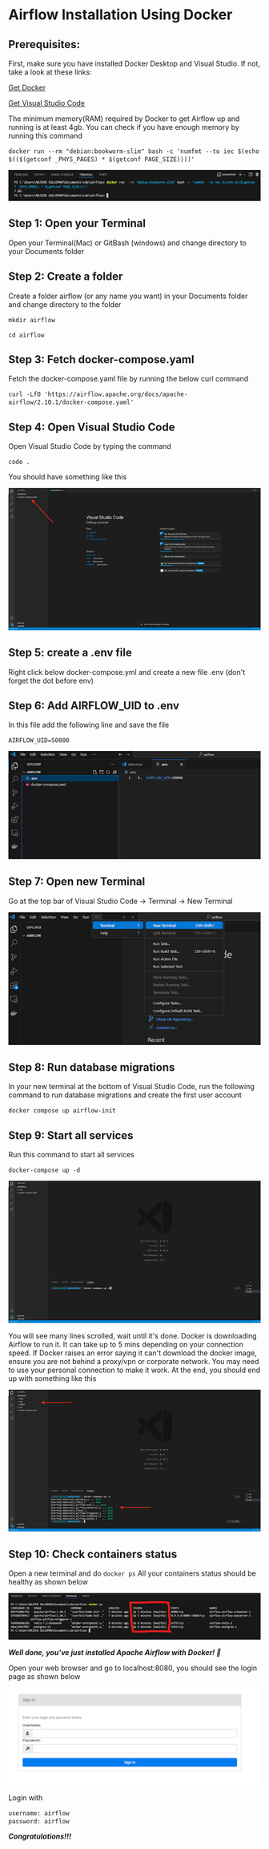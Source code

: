 # Airflow Installation Using Docker
## Prerequisites:
First, make sure you have installed Docker Desktop and Visual Studio. If not, take a look at these links:

[Get Docker](https://docs.docker.com/get-docker/)

[Get Visual Studio Code](https://code.visualstudio.com/download)

The minimum memory(RAM) required by Docker to get Airflow up and running is at least 4gb. You can check if you have enough memory by running this command

```
docker run --rm "debian:bookworm-slim" bash -c 'numfmt --to iec $(echo $(($(getconf _PHYS_PAGES) * $(getconf PAGE_SIZE))))'
```

![ram_check](images/ram_check.png)

## Step 1: Open your Terminal
Open your Terminal(Mac) or GitBash (windows) and change directory to your Documents folder

## Step 2: Create a folder
Create a folder airflow (or any name you want) in your Documents folder and change directory to the folder
```
mkdir airflow
```
```
cd airflow
```

## Step 3: Fetch docker-compose.yaml
Fetch the docker-compose.yaml file by running the below curl command

```
curl -LfO 'https://airflow.apache.org/docs/apache-airflow/2.10.1/docker-compose.yaml'
```

## Step 4: Open Visual Studio Code
Open Visual Studio Code by typing the command 
```
code .
```
You should have something like this

![vscode](images/vscode.png)

## Step 5: create a .env file
Right click below docker-compose.yml and create a new file .env (don't forget the dot before env)

## Step 6: Add AIRFLOW_UID to .env
In this file add the following line and save the file
```
AIRFLOW_UID=50000
```

![env](images/env.png)

## Step 7:  Open new Terminal
Go at the top bar of Visual Studio Code -> Terminal -> New Terminal

![terminal](images/terminal.png)

## Step 8: Run database migrations
In your new terminal at the bottom of Visual Studio Code, run the following command to run database migrations and create the first user account

```
docker compose up airflow-init
```

## Step 9: Start all services
Run this command to start all services
```
docker-compose up -d
```

![docker_compose_up](images/docker_compose_up.png)

You will see many lines scrolled, wait until it's done. Docker is downloading Airflow to run it. It can take up to 5 mins depending on your connection speed. If Docker raises an error saying it can't download the docker image, ensure you are not behind a proxy/vpn or corporate network. You may need to use your personal connection to make it work. At the end, you should end up with something like this

![services_started](images/services_started.png)

## Step 10: Check containers status
Open a new terminal and do ```docker ps``` All your containers status should be healthy as shown below

![docker_ps](images/docker_ps.png)

***Well done, you've just installed Apache Airflow with Docker! 🎉***

Open your web browser and go to localhost:8080, you should see the login page as shown below

![login](images/login.png)

Login with 
```
username: airflow 
password: airflow
```
***Congratulations!!!***
